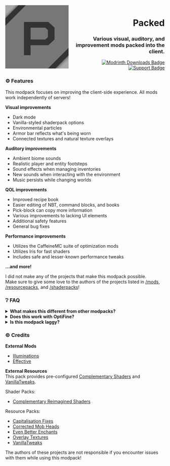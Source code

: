 [Modrinth]: https://modrinth.com/modpack/packed
[Modrinth Downloads Badge]: https://img.shields.io/modrinth/dt/packed?label=Downloads&style=flat-square
[Support]: https://encode42.dev/support
[Support Badge]: https://img.shields.io/discord/646517284453613578?color=7289da&labelColor=7289da&label=​&logo=discord&logoColor=white&style=flat-square

<img src=".github/assets/badge-lq.png" align="left" id="header">
<div align="right">

# Packed
### Various visual, auditory, and improvement mods packed into the client.

[![Modrinth Downloads Badge]][Modrinth]  
[![Support Badge]][Support]
</div>

### ⚙️ Features
This modpack focuses on improving the client-side experience. All mods work independently of servers!

**Visual improvements**
- Dark mode
- Vanilla-styled shaderpack options
- Environmental particles
- Armor bar reflects what's being worn
- Connected textures and natural texture overlays

**Auditory improvements**
- Ambient biome sounds
- Realistic player and entity footsteps
- Sound effects when managing inventories
- New sounds when interacting with the environment
- Music persists while changing worlds

**QOL improvements**
- Improved recipe book
- Easier editing of NBT, command blocks, and books
- Pick-block can copy more information
- Various improvements to lacking UI elements
- Additional safety features
- General bug fixes

**Performance improvements**
- Utilizes the CaffeineMC suite of optimization mods
- Utilizes Iris for fast shaders
- Includes safe and lesser-known performance tweaks

**...and more!**

I did not make any of the projects that make this modpack possible.  
Make sure to give some love to the authors of the projects listed in [/mods](/mods), [/resourcepacks](/resourcepacks), and [/shaderpacks](/shaderpacks)!

### ❔ FAQ
<details>
<summary>
<b>What makes this different from other modpacks?</b>
</summary>

Packed aims to keep to the vanilla style, while still providing improvements.

For example, the provided shaderpack options don't make your game look like the latest AAA release.
Instead, the shadows are pixelated, and effects aren't blown out of proportion. The visuals are still amazing, while sticking to "Minecraft".

This also strives to achieve consistency between every element of the game. Information about enchanted books aren't included in the book's lore, rather contained *within* the book itself! Rather than using a mod such as JEI to list recipes, the recipe book is improved with many of the features from said mods.
</details>

<details>
<summary>
<b>Does this work with OptiFine?</b>
</summary>

No. Nor is this fully compatible with OptiFine resource packs. Packed modpack uses Sodium, Iris, etc.

It includes a few mods that add resource pack features from OptiFine, such as Continuity, but Packed doesn't aim to be fully OptiFine-compatible.
</details>

<details>
<summary>
<b>Is this modpack laggy?</b>
</summary>

Packed isn't laggy. *However*, it won't be as performant as other modpacks such as [Simply Optimized](https://modrinth.com/modpack/sop) or even [Fabulously Optimized](https://modrinth.com/modpack/fabulously-optimized). This is due to the amount of visual, auditory, and gameplay-enhancing mods in this pack.

The aforementioned modpacks focus purely on squeezing as much performance out of Minecraft as possible, while Packed aims to enhance the client's experience. If your computer struggles with this, give those modpacks a try!
</details>

### ©️ Credits
**External Mods**  
- [Illuminations](https://github.com/ladysnake/illuminations)
- [Effective](https://github.com/Ladysnake/Effective)

**External Resources**  
This pack provides pre-configured [Complementary Shaders](https://www.complementary.dev/) and [VanillaTweaks](https://vanillatweaks.net/).

Shader Packs:
- [Complementary Reimagined Shaders](https://www.complementary.dev/reimagined/)

Resource Packs:
- [Capitalisation Fixes](https://modrinth.com/resourcepack/capitalisation-fixes)
- [Corrected Mob Heads](https://modrinth.com/resourcepack/corrected-mob-heads)
- [Even Better Enchants](https://modrinth.com/resourcepack/even-better-enchants)
- [Overlay Textures](https://www.planetminecraft.com/texture-pack/overlay-textures-1-19-1)
- [VanillaTweaks](https://vanillatweaks.net/)

The authors of these projects are not responsible if you encounter issues with them while using this modpack!
